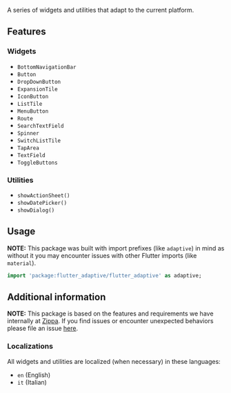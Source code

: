 A series of widgets and utilities that adapt to the current platform.

## Features

### Widgets

- `BottomNavigationBar`
- `Button`
- `DropDownButton`
- `ExpansionTile`
- `IconButton`
- `ListTile`
- `MenuButton`
- `Route`
- `SearchTextField`
- `Spinner`
- `SwitchListTile`
- `TapArea`
- `TextField`
- `ToggleButtons`

### Utilities

- `showActionSheet()`
- `showDatePicker()`
- `showDialog()`

## Usage

**NOTE:** This package was built with import prefixes (like `adaptive`) in mind
as without it you may encounter issues with other Flutter imports (like `material`).

```dart
import 'package:flutter_adaptive/flutter_adaptive' as adaptive;
```

## Additional information

**NOTE:** This package is based on the features and requirements we
have internally at [Zippa](https://zippa.pizza). If you find issues or
encounter unexpected behaviors please file an issue [here](https://github.com/zippa-pizza/flutter_adaptive/issues).

### Localizations

All widgets and utilities are localized (when necessary) in these languages:

- `en` (English)
- `it` (Italian)

